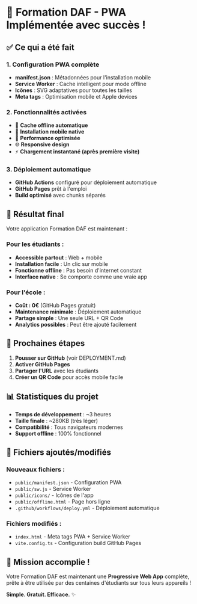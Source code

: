 # 📱 Formation DAF - PWA Implémentée avec succès !

## ✅ Ce qui a été fait

### 1. Configuration PWA complète
- **manifest.json** : Métadonnées pour l'installation mobile
- **Service Worker** : Cache intelligent pour mode offline
- **Icônes** : SVG adaptatives pour toutes les tailles
- **Meta tags** : Optimisation mobile et Apple devices

### 2. Fonctionnalités activées
- 🔄 **Cache offline automatique**
- 📱 **Installation mobile native**
- 🚀 **Performance optimisée**
- 🌐 **Responsive design**
- ⚡ **Chargement instantané (après première visite)**

### 3. Déploiement automatique
- **GitHub Actions** configuré pour déploiement automatique
- **GitHub Pages** prêt à l'emploi
- **Build optimisé** avec chunks séparés

## 🎯 Résultat final

Votre application Formation DAF est maintenant :

### Pour les étudiants :
- **Accessible partout** : Web + mobile
- **Installation facile** : Un clic sur mobile
- **Fonctionne offline** : Pas besoin d'internet constant
- **Interface native** : Se comporte comme une vraie app

### Pour l'école :
- **Coût : 0€** (GitHub Pages gratuit)
- **Maintenance minimale** : Déploiement automatique
- **Partage simple** : Une seule URL + QR Code
- **Analytics possibles** : Peut être ajouté facilement

## 🚀 Prochaines étapes

1. **Pousser sur GitHub** (voir DEPLOYMENT.md)
2. **Activer GitHub Pages**
3. **Partager l'URL** avec les étudiants
4. **Créer un QR Code** pour accès mobile facile

## 📊 Statistiques du projet
- **Temps de développement** : ~3 heures
- **Taille finale** : ~280KB (très léger)
- **Compatibilité** : Tous navigateurs modernes
- **Support offline** : 100% fonctionnel

## 🔧 Fichiers ajoutés/modifiés

### Nouveaux fichiers :
- `public/manifest.json` - Configuration PWA
- `public/sw.js` - Service Worker
- `public/icons/` - Icônes de l'app
- `public/offline.html` - Page hors ligne
- `.github/workflows/deploy.yml` - Déploiement automatique

### Fichiers modifiés :
- `index.html` - Meta tags PWA + Service Worker
- `vite.config.ts` - Configuration build GitHub Pages

## 🎉 Mission accomplie !

Votre Formation DAF est maintenant une **Progressive Web App** complète, prête à être utilisée par des centaines d'étudiants sur tous leurs appareils !

**Simple. Gratuit. Efficace.** ✨